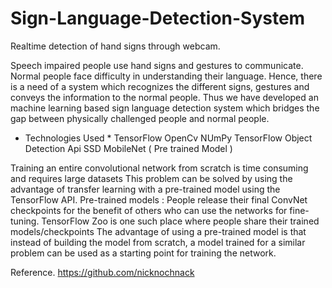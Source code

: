 # Sign-Language-Detection-System
Realtime detection of hand signs through webcam.

Speech impaired people use hand signs and gestures to communicate. Normal people face difficulty in understanding their language.
Hence, there is a need of a system which recognizes the different signs, gestures and conveys the information to the normal people.
Thus we have developed an machine learning based sign language detection system which bridges the gap between physically challenged people and normal people.

* Technologies Used *
TensorFlow
OpenCv 
NUmPy 
TensorFlow Object Detection Api
SSD MobileNet ( Pre trained Model )

Training an entire convolutional network from scratch is time consuming and requires large datasets
This problem can be solved by using the advantage of transfer learning with a pre-trained model using the TensorFlow API.
Pre-trained models : People release their final ConvNet checkpoints for the benefit of others who can use the networks for fine-tuning. 
TensorFlow Zoo is one such place where people share their trained models/checkpoints The advantage of using a pre-trained model is that instead of building the model 
from scratch, a model trained for a similar problem can be used as a starting point for training the network.


Reference.
https://github.com/nicknochnack
